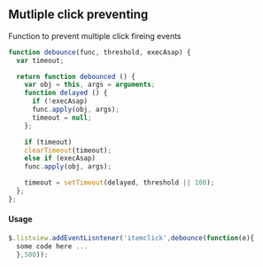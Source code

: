 ## Mutliple click preventing

Function to prevent multiple click fireing events

```javascript
function debounce(func, threshold, execAsap) {
  var timeout;

  return function debounced () {
    var obj = this, args = arguments;
    function delayed () {
      if (!execAsap)
      func.apply(obj, args);
      timeout = null;
    };

    if (timeout)
    clearTimeout(timeout);
    else if (execAsap)
    func.apply(obj, args);

    timeout = setTimeout(delayed, threshold || 100);
  };
};
```

#### Usage

```javascript
$.listview.addEventLisntener('itemclick',debounce(function(e){
  some code here ...
  },500));
```
